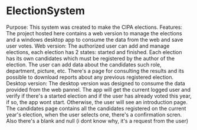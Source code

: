 # ElectionSystem
Purpose:
This system was created to make the CIPA elections.
Features:
The project hosted here contains a web version to manage the elections and a windows desktop app to consume the data from the web and save user votes.
Web version:
The authorized user can add and manage elections, each election has 2 states: started and finished. 
Each election has its own candidates which must be registered by the author of the election.
The user can add data about the candidates such role, department, picture, etc.
There's a page for consulting the results and its possible to download reports about any previous registered election.
Desktop version:
The desktop version was designed to consume the data provided from the web pannel. The app will get the current logged user and verify if there's a started election and if the user has already voted this year, if so, the app wont start. Otherwise, the user will see an introduction page.
The candidates page contains all the candidates registered on the current year's election, when the user selects one, there's a confirmation scren. Also there's a blank and null (i dont know why, it's a request from the user)
